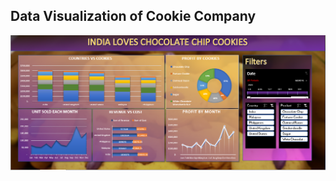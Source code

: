## Data Visualization of Cookie Company

![alt text](https://github.com/Nischal-Shakya/DataAnalytics-CookieCompany/blob/main/Picture.png)
